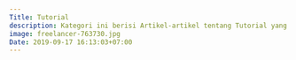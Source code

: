 ```yaml
---
Title: Tutorial
description: Kategori ini berisi Artikel-artikel tentang Tutorial yang saya buat di Blog ini.
image: freelancer-763730.jpg
Date: 2019-09-17 16:13:03+07:00
---
```

